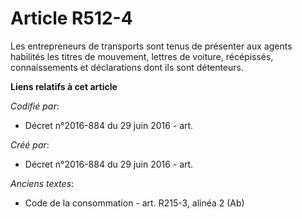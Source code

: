 # Article R512-4

Les entrepreneurs de transports sont tenus de présenter aux agents habilités les titres de mouvement, lettres de voiture,
récépissés, connaissements et déclarations dont ils sont détenteurs.

**Liens relatifs à cet article**

_Codifié par_:

  - Décret n°2016-884 du 29 juin 2016 - art.

_Créé par_:

  - Décret n°2016-884 du 29 juin 2016 - art.

_Anciens textes_:

  - Code de la consommation - art. R215-3, alinéa 2 (Ab)
